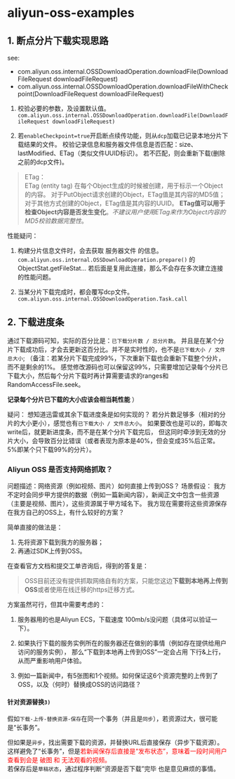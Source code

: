 # aliyun-oss-examples

## 1. 断点分片下载实现思路
see: 
- com.aliyun.oss.internal.OSSDownloadOperation.downloadFile(DownloadFileRequest downloadFileRequest)
- com.aliyun.oss.internal.OSSDownloadOperation.downloadFileWithCheckpoint(DownloadFileRequest downloadFileRequest)

1. 校验必要的参数，及设置默认值。
`com.aliyun.oss.internal.OSSDownloadOperation.downloadFile(DownloadFileRequest downloadFileRequest)`


2. 若`enableCheckpoint=true`开启断点续传功能，则从`dcp`加载已记录本地分片下载结果的文件。
校验记录信息和服务器文件信息是否匹配：size、lastModified、ETag（类似文件UUID标识）。 若不匹配，则会重新下载(删除之前的dcp文件)。

> ETag：  
ETag (entity tag) 在每个Object生成的时候被创建，用于标示一个Object的内容。
对于PutObject请求创建的Object，ETag值是其内容的MD5值；对于其他方式创建的Object，ETag值是其内容的UUID。
**ETag值可以用于检查Object内容是否发生变化**。*不建议用户使用ETag来作为Object内容的MD5校验数据完整性*。

性能疑问：
1. 构建分片信息文件时，会去获取 服务器文件 的信息。`com.aliyun.oss.internal.OSSDownloadOperation.prepare()` 的 ObjectStat.getFileStat...
    若后面是复用此连接，那么不会存在多次建立连接的性能问题。
    
2. 当某分片下载完成时，都会覆写dcp文件。 `com.aliyun.oss.internal.OSSDownloadOperation.Task.call`

## 2. 下载进度条
通过下载源码可知，实际的百分比是：`已下载分片数 / 总分片数`。
并且是在某个分片下载成功后，才会去更新这百分比。并不是实时性的，也不是`已下载大小 / 文件总大小`;
（备注：若某分片下载完成99%，下次重新下载也会重新下载整个分片，而不是剩余的1%。
感觉修改源码也可以保留这99%，只需要增加记录每个分片已下载大小，然后每个分片下载时再计算需要请求的ranges和RandomAccessFile.seek。

**记录每个分片已下载的大小应该会相当耗性能**
）

疑问：
想知道迅雷或其余下载进度条是如何实现的？
若分片数足够多（相对的分片的大小更小），感觉也有`已下载大小 / 文件总大小`。
如果要改也是可以的，即每次write后，就更新进度条，而不是在某个分片下载完后，
但这同时牵涉到无效的分片大小，会导致百分比错误（或者表现为原本是40%，但会变成35%后正常。 5%即某个只下载99%的分片）。


### **Aliyun OSS 是否支持网络抓取？**
问题描述：网络资源（例如视频、图片）如何直接上传到OSS？
场景假设：
  我方不定时会同步甲方提供的数据（例如一篇新闻内容），新闻正文中包含一些资源（主要是视频、图片），这些资源属于甲方域名下。
  我方现在需要将这些资源保存在我方自己的OSS上，有什么较好的方案？

简单直接的做法是：
  1. 先将资源下载到我方的服务器；
  2. 再通过SDK上传到OSS。

在查看官方文档和提交工单咨询后，得到的答复是：
> OSS目前还没有提供抓取网络自有的方案，只能您这边**下载到本地再上传到OSS**或者使用在线迁移的https迁移方式。

方案虽然可行，但其中需要考虑的：
1) 服务器用的也是Aliyun ECS，下载速度 100mb/s没问题（具体可以验证一下）。

2) 如果执行下载的服务实例所在的服务器还在做别的事情（例如存在提供给用户访问的服务实例），
那么“下载到本地再上传到OSS”一定会占用 下行&上行，从而严重影响用户体验。

3) 例如一篇新闻中，有5张图和1个视频。如何保证这6个资源完整的上传到了OSS，以及（何时）替换成OSS的访问路径？  


#### 针对资源替换`3)`
假如`下载-上传-替换资源-保存`在同一个事务（并且是`同步`），若资源过大，很可能是“长事务”。

但如果是`异步`，找出需要下载的资源，并替换URL后直接保存（异步下载资源）。
这样避免了“长事务”，但是<font color="red">若新闻保存后直接是“发布状态”，意味着一段时间用户查看到会是 破图 和 无法观看的视频。</font>  
若保存后是`草稿状态`，通过程序判断“资源是否下载”完毕 也是意见麻烦的事情。



